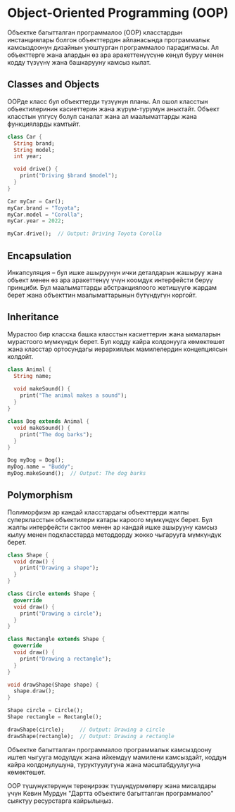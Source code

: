 # Object-Oriented Programming (OOP)

Объектке багытталган программалоо (OOP) класстардын инстанциялары болгон объекттердин айланасында программалык камсыздоонун дизайнын уюштурган программалоо парадигмасы. Ал объекттерге жана алардын өз ара аракеттенүүсүнө көңүл буруу менен кодду түзүүнү жана башкарууну камсыз кылат.

## Classes and Objects

OOPде класс бул объекттерди түзүүнүн планы. Ал ошол класстын объектилеринин касиеттерин жана жүрүм-турумун аныктайт. Объект класстын үлгүсү болуп саналат жана ал маалыматтарды жана функцияларды камтыйт.

```dart
class Car {
  String brand;
  String model;
  int year;

  void drive() {
    print("Driving $brand $model");
  }
}

Car myCar = Car();
myCar.brand = "Toyota";
myCar.model = "Corolla";
myCar.year = 2022;

myCar.drive();  // Output: Driving Toyota Corolla
```
## Encapsulation
Инкапсуляция – бул ишке ашыруунун ички деталдарын жашыруу жана объект менен өз ара аракеттенүү үчүн коомдук интерфейсти берүү принциби. Бул маалыматтарды абстракциялоого жетишүүгө жардам берет жана объекттин маалыматтарынын бүтүндүгүн коргойт.

## Inheritance
Мурастоо бир класска башка класстын касиеттерин жана ыкмаларын мурастоого мүмкүндүк берет. Бул кодду кайра колдонууга көмөктөшөт жана класстар ортосундагы иерархиялык мамилелердин концепциясын колдойт.
```dart
class Animal {
  String name;
  
  void makeSound() {
    print("The animal makes a sound");
  }
}

class Dog extends Animal {
  void makeSound() {
    print("The dog barks");
  }
}

Dog myDog = Dog();
myDog.name = "Buddy";
myDog.makeSound();  // Output: The dog barks
```

## Polymorphism
Полиморфизм ар кандай класстардагы объекттерди жалпы суперкласстын объектилери катары кароого мүмкүндүк берет. Бул жалпы интерфейсти сактоо менен ар кандай ишке ашырууну камсыз кылуу менен подкласстарда методдорду жокко чыгарууга мүмкүндүк берет.
```dart
class Shape {
  void draw() {
    print("Drawing a shape");
  }
}

class Circle extends Shape {
  @override
  void draw() {
    print("Drawing a circle");
  }
}

class Rectangle extends Shape {
  @override
  void draw() {
    print("Drawing a rectangle");
  }
}

void drawShape(Shape shape) {
  shape.draw();
}

Shape circle = Circle();
Shape rectangle = Rectangle();

drawShape(circle);     // Output: Drawing a circle
drawShape(rectangle);  // Output: Drawing a rectangle

```
Объектке багытталган программалоо программалык камсыздоону иштеп чыгууга модулдук жана ийкемдүү мамилени камсыздайт, коддун кайра колдонулушуна, туруктуулугуна жана масштабдуулугуна көмөктөшөт.

OOP түшүнүктөрүнүн тереңирээк түшүндүрмөлөрү жана мисалдары үчүн Кевин Мурдун "Дартта объектиге багытталган программалоо" сыяктуу ресурстарга кайрылыңыз.